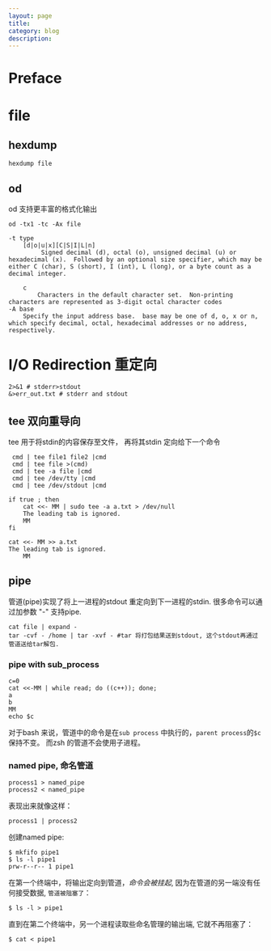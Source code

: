 ```yaml
---
layout: page
title:
category: blog
description:
---
```

# Preface

# file

## hexdump
	hexdump file

## od
od 支持更丰富的格式化输出

	od -tx1 -tc -Ax file

	-t type
		[d|o|u|x][C|S|I|L|n]
			 Signed decimal (d), octal (o), unsigned decimal (u) or hexadecimal (x).  Followed by an optional size specifier, which may be either C (char), S (short), I (int), L (long), or a byte count as a decimal integer.

		c
			Characters in the default character set.  Non-printing characters are represented as 3-digit octal character codes
	-A base
		Specify the input address base.  base may be one of d, o, x or n, which specify decimal, octal, hexadecimal addresses or no address, respectively.


# I/O Redirection 重定向

	2>&1 # stderr>stdout
	&>err_out.txt # stderr and stdout

## tee 双向重导向
tee 用于将stdin的内容保存至文件， 再将其stdin 定向给下一个命令

	 cmd | tee file1 file2 |cmd
	 cmd | tee file >(cmd)
	 cmd | tee -a file |cmd
	 cmd | tee /dev/tty |cmd
	 cmd | tee /dev/stdout |cmd

	if true ; then
		cat <<- MM | sudo tee -a a.txt > /dev/null
		The leading tab is ignored.
		MM
	fi

	cat <<- MM >> a.txt
	The leading tab is ignored.
		MM

## pipe
管道(pipe)实现了将上一进程的stdout 重定向到下一进程的stdin.
很多命令可以通过加参数 "-" 支持pipe.

	cat file | expand -
	tar -cvf - /home | tar -xvf - #tar 将打包结果送到stdout, 这个stdout再通过管道送给tar解包.

### pipe with sub_process

	c=0
	cat <<-MM | while read; do ((c++)); done;
	a
	b
	MM
	echo $c

对于bash 来说，管道中的命令是在`sub process` 中执行的，`parent process`的`$c` 保持不变。
而zsh 的管道不会使用子进程。

### named pipe, 命名管道

	process1 > named_pipe
	process2 < named_pipe

表现出来就像这样：

	process1 | process2

创建named pipe:

	$ mkfifo pipe1
	$ ls -l pipe1
	prw-r--r-- 1 pipe1

在第一个终端中，将输出定向到管道，*命令会被挂起*, 因为在管道的另一端没有任何接受数据, `管道被阻塞了`：

	$ ls -l > pipe1

直到在第二个终端中，另一个进程读取些命名管理的输出端, 它就不再阻塞了：

	$ cat < pipe1

